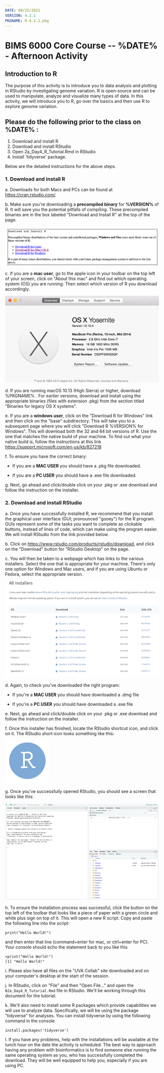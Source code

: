 ```yaml
---
DATE: 08/25/2021
VERSION: 4.1.1
PKGNAME: R-4.1.1.pkg
---
```


# BIMS 6000 Core Course -- %DATE% - Afternoon Activity

## Introduction to R

The purpose of this activity is to introduce you to data analysis and plotting in RStudio by investigating genome variation. R is open-source and can be used to manipulate, analyze and visualize many types of data. In this activity, we will introduce you to R, go over the basics and then use R to explore genome variation.

## Please do the following prior to the class on %DATE% :

1) Download and install R
2) Download and install RStudio
3) Open 2a_Day4_R_Tutorial.Rmd in RStudio 
4) Install 'tidyverse' package.

Below are the detailed instructions for the above steps.

### 1. Download and install R
  a. Downloads for both Macs and PCs can be found at <https://cran.rstudio.com/>.
  
  b. Make sure you're downloading a **precompiled binary** for **%VERSION%** of R. It will save you the potential pitfalls of compiling. These precompiled binaries are in the box labeled "Download and Install R" at the top of the page. 

  ![Screenshot from https://cran.rstudio.com showing the where to find the downloads](media/image1.png)

  c. If you are a **mac user**, go to the apple icon in your toolbar on the top left of your screen, click on "About this mac" and find out which operating system (OS) you are running. Then select which version of R you download accordingly. 

  ![Screenshot of the output for "About this mac" showing that this mac is running 10.10](media/image2.png)

  d. If you are running macOS 10.13 (High Sierra) or higher, download %PKGNAME% . For earlier versions, download and install using the appropriate binaries (files with extension .pkg) from the section titled "Binaries for legacy OS X systems".

  e. If you are a **windows user**, click on the "Download R for Windows" link and then click on the "base" subdirectory. This will take you to a subsequent page where you will click "Download R %VERSION% for Windows". This will download both the 32 and 64 bit versions of R. Use the one that matches the native build of your machine. To find out what your native build is, follow the instructions at this link <https://support.microsoft.com/en-us/kb/827218>

  f. To ensure you have the correct binary:

  * If you are a **MAC USER** you should have a .pkg file downloaded.
    
  * If you are a **PC USER** you should have a .exe file downloaded.

  g. Next, go ahead and click/double click on your .pkg or .exe download and follow the instruction on the installer.

### 2. Download and install RStudio

  a. Once you have successfully installed R, we recommend that you install the graphical user interface (GUI; pronounced "gooey") for the R program. GUIs represent some of the tasks you want to complete as clickable buttons, instead of lines of code, which can make using the program easier. We will install RStudio from the link provided below.

  b. Click on <https://www.rstudio.com/products/rstudio/download>, and click on the "Download" button for "RStudio Desktop" on the page.

  c. You will then be taken to a webpage which has links to the various installers. Select the one that is appropriate for your machine. There's only one option for Windows and Mac users, and if you are using Ubuntu or Fedora, select the appropriate version.

  ![Screenshot of the RStudio installer download page](media/image3.png)

  d. Again, to check you've downloaded the right program:

  * If you're a **MAC USER** you should have downloaded a .dmg file
    
  * If you're a **PC USER** you should have downloaded a .exe file

  e. Next, go ahead and click/double click on your .pkg or .exe download and follow the instruction on the installer.

  f. Once this installer has finished, locate the RStudio shortcut icon, and click on it. The RStudio short icon looks something like this:

  ![Screenshot of the RStudio icon](media/image4.png)

  g. Once you've successfully opened RStudio, you should see a screen that looks like this:

  ![Screenshot of RStudio](media/image6.png)


  h. To ensure the installation process was successful, click the button on the top left of the toolbar that looks like a piece of paper with a green circle and white plus sign on top of it. This will open a new R script. Copy and paste the following line into the script:

```{r}
print("Hello World!")
```

  and then enter that line (command+enter for mac, or ctrl+enter for PC). Your console should echo the statement back to you like this

```{r}
>print("Hello World!")
[1] "Hello World!"
```

  i. Please also have all files on the "UVA Collab" site downloaded and on your computer's desktop at the start of the session.

  j. In RStudio, click on "File" and then "Open File..." and open the `B2a_Day4_R_Tutorial.Rmd` file in RStudio. We'll be working through this document for the tutorial.
  
  k. We'll also need to install some R packages which provide capabilities we will use to analyze data. Specifically, we will be using the package "tidyverse" for analyses. You can install tidyverse by using the following command in the console 

```{r}
install.packages('tidyverse')
```

  l. If you have any problems, help with the installations will be available at the lunch hour on the date the activity is scheduled. The best way to approach having any problem with bioinformatics is to find someone else running the same operating system as you, who has successfully completed the download. They will be well equipped to help you, especially if you are using PC.
